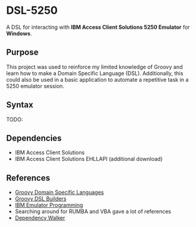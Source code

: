 # DSL-5250

A DSL for interacting with **IBM Access Client Solutions 5250 Emulator** for **Windows**.


## Purpose
This project was used to reinforce my limited knowledge of Groovy and learn how to make a Domain Specific Language (DSL).
Additionally, this could also be used in a basic application to automate a repetitive task in a 5250 emulator session.


## Syntax
TODO:


## Dependencies
* IBM Access Client Solutions
* IBM Access Client Solutions EHLLAPI (additional download)


## References
* [Groovy Domain Specific Languages](http://docs.groovy-lang.org/docs/latest/html/documentation/core-domain-specific-languages.html)
* [Groovy DSL Builders](https://medium.com/@musketyr/groovy-dsl-builders-1-the-concept-2d5a97fa0a51)
* [IBM Emulator Programming](https://www.ibm.com/support/knowledgecenter/SSEQ5Y_5.9.0/com.ibm.pcomm.doc/books/html/emulator_programming08.htm)
* Searching around for RUMBA and VBA gave a lot of references
* [Dependency Walker](http://www.dependencywalker.com/)

